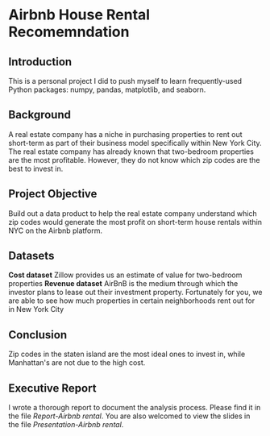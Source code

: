 # Airbnb House Rental Recomemndation

## Introduction
This is a personal project I did to push myself to learn frequently-used Python packages: numpy, pandas, matplotlib, and seaborn.

## Background
A real estate company has a niche in purchasing properties to rent out short-term as part of their business model specifically within New York City.  
The real estate company has already known that two-bedroom properties are the most profitable. 
However, they do not know which zip codes are the best to invest in. 

## Project Objective
Build out a data product to help the real estate company understand which zip codes would generate the most profit on short-term house rentals within NYC on the Airbnb platform.
  

## Datasets
**Cost dataset** Zillow provides us an estimate of value for two-bedroom properties
**Revenue dataset** AirBnB is the medium through which the investor plans to lease out their investment property. Fortunately for you, we are able to see how much properties in certain neighborhoods rent out for in New York City

## Conclusion
Zip codes in the staten island are the most ideal ones to invest in, while Manhattan's are not due to the high cost. 

## Executive Report
I wrote a thorough report to document the analysis process. Please find it in the file *Report-Airbnb rental*.
You are also welcomed to view the slides in the file *Presentation-Airbnb rental*.
